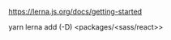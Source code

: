 https://lerna.js.org/docs/getting-started

yarn lerna add (-D) <dependency> <packages/<sass/react>>
